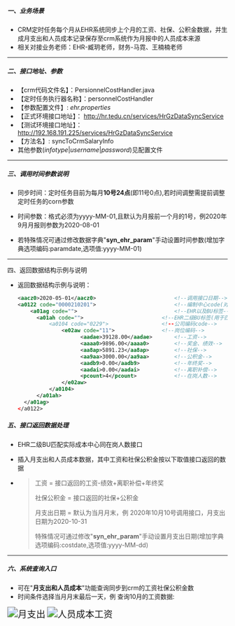 ##### 一、业务场景

- CRM定时任务每个月从EHR系统同步上个月的工资、社保、公积金数据，并生成月支出和人员成本记录保存至crm系统作为月报中的人员成本来源
- 相关对接业务老师：EHR-臧玥老师，财务-马霓、王楠楠老师

----

##### 二、接口地址、参数

- 【crm代码文件名】：PersionnelCostHandler.java
- 【定时任务执行器名称】：personnelCostHandler
- 【参数配置文件】:  *ehr.properties*
- 【正式环境接口地址】： http://hr.tedu.cn/services/HrGzDataSyncService
- 【测试环境接口地址】： http://192.168.191.225/services/HrGzDataSyncService
- 【方法名】:  syncToCrmSalaryInfo
- 其他参数(*infotype*|*username*|*password*)见配置文件

----

##### 三、调用时间参数说明

- 同步时间：定时任务目前为每月**10号24点**(即11号0点),若时间调整需提前调整定时任务的corn参数

- 时间参数：格式必须为yyyy-MM-01,且默认为月报前一个月的1号，例2020年9月月报则参数为2020-08-01
- 若特殊情况可通过修改数据字典"**syn_ehr_param**"手动设置时间参数(增加字典选项编码:paramdate,选项值:yyyy-MM-01)

----

四、返回数据结构示例与说明

- 返回数据结构示例与说明：

  ```xml
  <aacz0>2020-05-01</aacz0> 						<!--调用接口日期-->
  <a0122 code="0000210201"> 						<!--编制中心code(对应crm中的中心编码)-->
      <a01ag code="">								<!--EHR以及BU标签-->
  	    <a01ah code="">							<!--EHR二级BU标签(用于匹配实际中心)
  			<a0104 code="0229">					<!--公司编码code-->
  			    <e02aw code="11">				<!--岗位编码-->
                      <aadae>39128.00</aadae>		<!--工资-->
                      <aaaa0>9896.00</aaaa0>		<!--奖金、绩效-->
                      <aa8ap>5891.23</aa8ap>		<!--社保-->
                      <aa9aa>3000.00</aa9aa>		<!--公积金-->
                      <aadb9>0.00</aadb9>			<!--年终奖-->
                      <aadai>0.00</aadai>			<!--离职补偿-->
                      <pcount>4</pcount>			<!--在岗人数-->
  				</e02aw>
  			</a0104>
  		</a01ah>
  	</a01ag>
  </a0122>
  ```



##### 五、接口返回数据处理

- EHR二级BU匹配实际成本中心同在岗人数接口

- 插入月支出和人员成本数据，其中工资和社保公积金按以下取值接口返回的数据

- > 工资 = 接口返回的工资-绩效+离职补偿+年终奖
  >
  > 社保公积金 = 接口返回的社保+公积金
  >
  > 月支出日期 = 默认为当月月末，例 2020年10月10号调用接口，月支出日期为2020-10-31
  >
  > 特殊情况可通过修改"**syn_ehr_param**"手动设置月支出日期(增加字典选项编码:costdate,选项值:yyyy-MM-dd)

----

##### 六、系统查询入口

- 可在"**月支出和人员成本**"功能查询同步到crm的工资社保公积金数
- 时间条件选择当月月末最后一天，例 查询10月的工资数据:

<img src="E:\需求\工作交接(全葱)\工作交接\文档附件\cutImages\月支出.png" alt="月支出" style="zoom:150%;" />

<img src="E:\需求\工作交接(全葱)\工作交接\文档附件\cutImages\人员成本工资.png" alt="人员成本工资" style="zoom:150%;" />